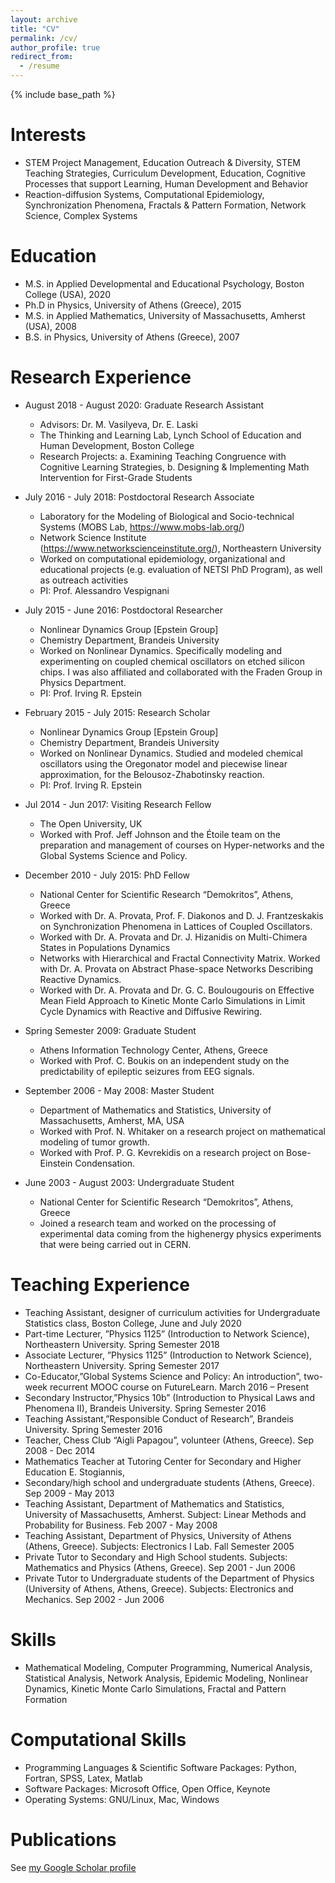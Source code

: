 ```yaml
---
layout: archive
title: "CV"
permalink: /cv/
author_profile: true
redirect_from:
  - /resume
---
```


{% include base_path %}

Interests
======
* STEM Project Management, Education Outreach & Diversity, STEM Teaching Strategies, Curriculum Development, Education, Cognitive Processes that support Learning, Human Development and Behavior
* Reaction-diffusion Systems, Computational Epidemiology, Synchronization Phenomena, Fractals & Pattern Formation, Network Science, Complex Systems



Education
======
* M.S. in Applied Developmental and Educational Psychology, Boston College (USA), 2020
* Ph.D in Physics, University of Athens (Greece), 2015
* M.S. in Applied Mathematics, University of Massachusetts, Amherst (USA), 2008
* B.S. in Physics, University of Athens (Greece), 2007

Research Experience
======
* August 2018 - August 2020: Graduate Research Assistant
  * Advisors: Dr. Μ. Vasilyeva, Dr. E. Laski
  * The Thinking and Learning Lab, Lynch School of Education and Human Development, Boston College
  * Research Projects: a. Examining Teaching Congruence with Cognitive Learning Strategies, b. Designing & Implementing Math Intervention for First-Grade Students 
 

* July 2016 - July 2018: Postdoctoral Research Associate
  * Laboratory for the Modeling of Biological and Socio-technical Systems (MOBS Lab, https://www.mobs-lab.org/)
  * Network Science Institute (https://www.networkscienceinstitute.org/), Northeastern University
  * Worked on computational epidemiology, organizational and educational projects (e.g. evaluation of NETSI PhD Program), as well as outreach activities
  * PI: Prof. Alessandro Vespignani
  
* July 2015 - June 2016: Postdoctoral Researcher
  * Nonlinear Dynamics Group [Epstein Group]
  * Chemistry Department, Brandeis University
  * Worked on Nonlinear Dynamics. Specifically modeling and experimenting on coupled chemical oscillators on etched silicon chips. I was also affiliated and collaborated with the Fraden Group in Physics Department.
  * PI: Prof. Irving R. Epstein
  
* February 2015 - July 2015: Research Scholar
  * Nonlinear Dynamics Group [Epstein Group]
  * Chemistry Department, Brandeis University
  * Worked on Nonlinear Dynamics. Studied and modeled chemical oscillators using the Oregonator model and piecewise linear approximation, for the Belousoz-Zhabotinsky reaction.
  * PI: Prof. Irving R. Epstein


* Jul 2014 - Jun 2017: Visiting Research Fellow
  * The Open University, UK
  * Worked with Prof. Jeff Johnson and the Étoile team on the preparation and management of courses on Hyper-networks and the Global Systems Science and Policy.

* December 2010 - July 2015: PhD Fellow
  * National Center for Scientific Research “Demokritos”, Athens, Greece
  * Worked with Dr. A. Provata, Prof. F. Diakonos and D. J. Frantzeskakis on Synchronization Phenomena in Lattices of Coupled Oscillators.
  * Worked with Dr. A. Provata and Dr. J. Hizanidis on Multi-Chimera States in Populations Dynamics
  * Networks with Hierarchical and Fractal Connectivity Matrix. Worked with Dr. A. Provata on Abstract Phase-space Networks Describing Reactive Dynamics. 
  * Worked with Dr. A. Provata and Dr. G. C. Boulougouris on Effective Mean Field Approach to Kinetic Monte Carlo Simulations in Limit Cycle Dynamics with Reactive and Diffusive Rewiring.

* Spring Semester 2009: Graduate Student
  * Athens Information Technology Center, Athens, Greece
  * Worked with Prof. C. Boukis on an independent study on the predictability of epileptic seizures from EEG signals.

* September 2006 - May 2008: Master Student
  * Department of Mathematics and Statistics, University of Massachusetts, Amherst, MA, USA
  * Worked with Prof. N. Whitaker on a research project on mathematical modeling of tumor growth.
  * Worked with Prof. P. G. Kevrekidis on a research project on Bose-Einstein Condensation.

* June 2003 - August 2003: Undergraduate Student
  * National Center for Scientific Research “Demokritos”, Athens, Greece
  * Joined a research team and worked on the processing of experimental data coming from the highenergy physics experiments that were being carried out in CERN.


Teaching Experience
======

* Teaching Assistant, designer of curriculum activities for Undergraduate Statistics class, Boston College, June and July 2020
* Part-time Lecturer, ”Physics 1125” (Introduction to Network Science), Northeastern University. Spring Semester 2018
* Associate Lecturer, ”Physics 1125” (Introduction to Network Science), Northeastern University. Spring Semester 2017
* Co-Educator,”Global Systems Science and Policy: An introduction”, two-week recurrent MOOC course on FutureLearn. March 2016 – Present
* Secondary Instructor,”Physics 10b” (Introduction to Physical Laws and Phenomena II), Brandeis University. Spring Semester 2016
* Teaching Assistant,”Responsible Conduct of Research”, Brandeis University. Spring Semester 2016
* Teacher, Chess Club “Aigli Papagou”, volunteer (Athens, Greece). Sep 2008 - Dec 2014
* Mathematics Teacher at Tutoring Center for Secondary and Higher Education E. Stogiannis,
* Secondary/high school and undergraduate students (Athens, Greece). Sep 2009 - May 2013
* Teaching Assistant, Department of Mathematics and Statistics, University of Massachusetts, Amherst. Subject: Linear Methods and Probability for Business. Feb 2007 - May 2008
* Teaching Assistant, Department of Physics, University of Athens (Athens, Greece). Subjects: Electronics I Lab. Fall Semester 2005
* Private Tutor to Secondary and High School students. Subjects: Mathematics and Physics (Athens, Greece). Sep 2001 - Jun 2006
* Private Tutor to Undergraduate students of the Department of Physics (University of Athens, Athens, Greece). Subjects: Electronics and Mechanics. Sep 2002 - Jun 2006


Skills
=======
* Mathematical Modeling, Computer Programming, Numerical Analysis, Statistical Analysis, Network Analysis, Epidemic Modeling, Nonlinear Dynamics, Kinetic Monte Carlo Simulations, Fractal and Pattern Formation

Computational Skills
=======
* Programming Languages & Scientific Software Packages: Python, Fortran, SPSS, Latex, Matlab
* Software Packages: Microsoft Office, Open Office, Keynote
* Operating Systems: GNU/Linux, Mac, Windows


Publications
=======
See <a href="https://scholar.google.com/citations?user=vr51q-UAAAAJ&hl=en&oi=ao">my Google Scholar profile</a>

<!--
Skills
======
* Skill 1
* Skill 2
  * Sub-skill 2.1
  * Sub-skill 2.2
  * Sub-skill 2.3
* Skill 3

Publications
======
  <ul>{% for post in site.publications %}
    {% include archive-single-cv.html %}
  {% endfor %}</ul>
  
Talks
======
  <ul>{% for post in site.talks %}
    {% include archive-single-talk-cv.html %}
  {% endfor %}</ul>
  
Teaching
======
  <ul>{% for post in site.teaching %}
    {% include archive-single-cv.html %}
  {% endfor %}</ul>
  
Service and leadership
======
* Currently signed in to 43 different slack teams
-->
